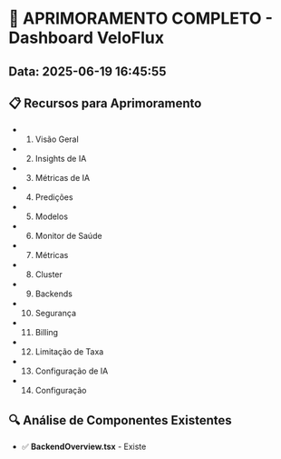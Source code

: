 # 🚀 APRIMORAMENTO COMPLETO - Dashboard VeloFlux
## Data: 2025-06-19 16:45:55

## 📋 Recursos para Aprimoramento

- 1. Visão Geral
- 2. Insights de IA
- 3. Métricas de IA
- 4. Predições
- 5. Modelos
- 6. Monitor de Saúde
- 7. Métricas
- 8. Cluster
- 9. Backends
- 10. Segurança
- 11. Billing
- 12. Limitação de Taxa
- 13. Configuração de IA
- 14. Configuração

## 🔍 Análise de Componentes Existentes

- ✅ **BackendOverview.tsx** - Existe
